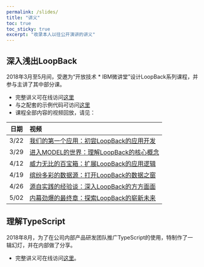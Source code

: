 ```yaml
---
permalink: /slides/
title: "讲义"
toc: true
toc_sticky: true
excerpt: "收录本人以往公开演讲的讲义"
---
```


## 深入浅出LoopBack

2018年3月至5月间，受邀为“开放技术 * IBM微讲堂”设计LoopBack系列课程，并参与主讲了其中部分课。
* 完整讲义可在线访问[这里](http://morningspace.github.io/understanding-loopback/)
* 与之配套的示例代码可访问[这里](https://github.com/morningspace/understanding-loopback/tree/master/code)
* 课程全部内容的视频回放，请见：

| 日期		  | 视频
| ---- 		|:----
| 3/22		| [我们的第一个应用：初尝LoopBack的应用开发](https://v.youku.com/v_show/id_XMzQ5MTU1MDY5Mg==.html)
| 3/29		| [进入MODEL的世界：理解LoopBack的核心概念](https://v.youku.com/v_show/id_XMzUwMTYxMTM5Mg==.html)
| 4/12		| [威力无比的百宝箱：扩展LoopBack的应用逻辑](https://v.youku.com/v_show/id_XMzUzNTc2OTY1Ng==.html)
| 4/19		| [缤纷多彩的数据源：打开LoopBack的数据之窗](https://v.youku.com/v_show/id_XMzU2MDg2NDIwMA==.html)
| 4/26		| [源自实践的经验谈：深入LoopBack的方方面面](https://v.youku.com/v_show/id_XMzU3MDQwNTI0MA==.html)
| 5/02		| [内幕劲爆的最终章：探索LoopBack的崭新未来](https://v.youku.com/v_show/id_XMzU4MzYxNzg2NA==.html)

## 理解TypeScript

2018年8月，为了在公司内部产品研发团队推广TypeScript的使用，特制作了一辑幻灯，并在内部做了分享。
* 完整讲义可在线访问[这里]((https://github.com/morningspace/understanding-typescript))。